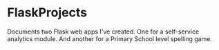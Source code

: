 # FlaskProjects

Documents two Flask web apps I've created.
One for a self-service analytics module.
And another for a Primary School level spelling game.
